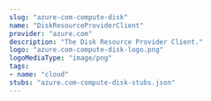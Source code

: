 ```yaml
---
slug: "azure-com-compute-disk"
name: "DiskResourceProviderClient"
provider: "azure.com"
description: "The Disk Resource Provider Client."
logo: "azure.com-compute-disk-logo.png"
logoMediaType: "image/png"
tags:
- name: "cloud"
stubs: "azure.com-compute-disk-stubs.json"
---
```

